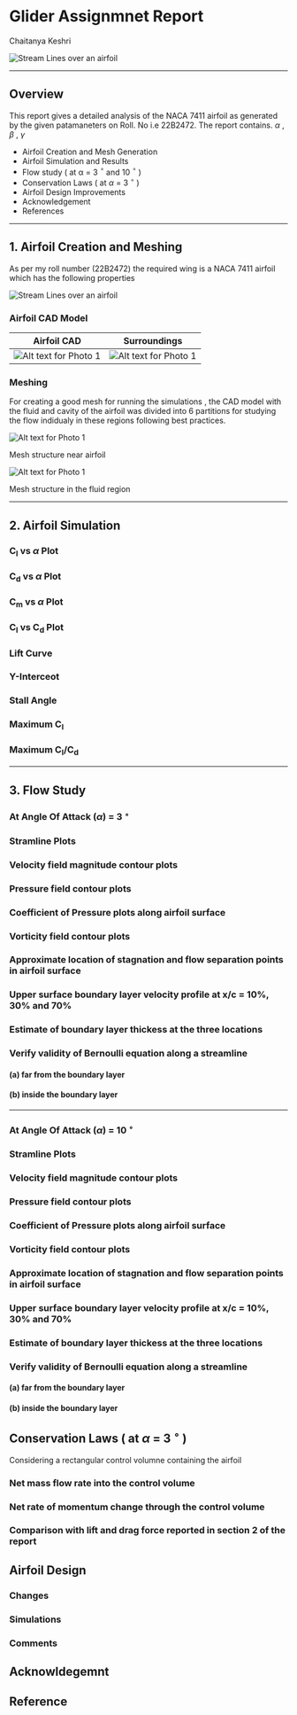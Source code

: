 <script type="text/javascript" src="http://cdn.mathjax.org/mathjax/latest/MathJax.js?config=TeX-AMS-MML_HTMLorMML"></script>
<script type="text/x-mathjax-config">
  MathJax.Hub.Config({ tex2jax: {inlineMath: [['$', '$']]}, messageStyle: "none" });
</script>

# Glider Assignmnet Report 
 Chaitanya Keshri 

![Stream Lines over an airfoil ](Assets/overview.jpg) 
<hr>

## Overview
This report gives a detailed analysis of the NACA 7411 airfoil as generated by the given patamaneters on Roll. No i.e 22B2472. The report contains.
$\alpha$ , $\beta$ , $\gamma$

* Airfoil Creation and Mesh Generation 
* Airfoil Simulation and Results 
* Flow study ( at α = 3 $^{\circ}$ and  10 $^{\circ}$ )
* Conservation Laws ( at $\alpha$  = 3 $^{\circ}$  )
* Airfoil Design Improvements 
* Acknowledgement
* References 
<hr>

## 1. Airfoil Creation and Meshing
As per my roll number (22B2472) the required wing is a NACA 7411 airfoil which has the following properties 

![Stream Lines over an airfoil ](Assets/Airfoil.jpg)

### Airfoil CAD Model 
| Airfoil CAD | Surroundings |
|---|---|
| <img src="Assets/cad.png" alt="Alt text for Photo 1"> | <img src="Assets/cad2.png" alt="Alt text for Photo 1">  |

### Meshing
For creating a good mesh for running the simulations , the CAD model with the fluid and cavity of the airfoil was divided into 6 partitions for studying the flow indidualy in these regions following best practices.


<img src="Assets/mesh1.png" alt="Alt text for Photo 1">  <figcaption>Mesh structure near airfoil
</figcaption>

<img src="Assets/mesh2.png" alt="Alt text for Photo 1"> <figcaption >Mesh structure in the fluid region 
</figcaption>
<hr>

## 2. Airfoil Simulation 

### C<sub>l</sub> vs $\alpha$ Plot 

### C<sub>d</sub> vs $\alpha$ Plot 

### C<sub>m</sub> vs $\alpha$ Plot 

### C<sub>l</sub> vs C<sub>d</sub>  Plot 

### Lift Curve

### Y-Interceot

### Stall Angle

### Maximum C<sub>l</sub>

### Maximum C<sub>l</sub>/C<sub>d</sub>

<hr>

## 3. Flow Study 
### At Angle Of Attack ($\alpha$) =  3 $^{\circ}$ 
### Stramline Plots 
### Velocity field magnitude contour plots 
### Pressure field contour plots
### Coefficient of Pressure plots along airfoil surface
### Vorticity field contour plots 
### Approximate location of stagnation and flow separation points in airfoil surface
### Upper surface boundary layer velocity profile at x/c = 10%, 30% and 70% 
### Estimate of boundary layer thickess at the three locations 
### Verify validity of Bernoulli equation along a streamline 
#### (a) far from the boundary layer 
#### (b) inside the boundary layer
<hr>

### At Angle Of Attack ($\alpha$) =  10 $^{\circ}$ 
### Stramline Plots 
### Velocity field magnitude contour plots 
### Pressure field contour plots
### Coefficient of Pressure plots along airfoil surface
### Vorticity field contour plots 
### Approximate location of stagnation and flow separation points in airfoil surface
### Upper surface boundary layer velocity profile at x/c = 10%, 30% and 70% 
### Estimate of boundary layer thickess at the three locations 
### Verify validity of Bernoulli equation along a streamline 
#### (a) far from the boundary layer 
#### (b) inside the boundary layer

## Conservation Laws ( at $\alpha$ = 3 $^{\circ}$ )
Considering a rectangular control volumne containing the airfoil 

### Net mass flow rate into the control volume
### Net rate of momentum change through the control volume
### Comparison with lift and drag force reported in section 2 of the report

## Airfoil Design 
### Changes
### Simulations 
### Comments 

## Acknowldegemnt 

## Reference 

